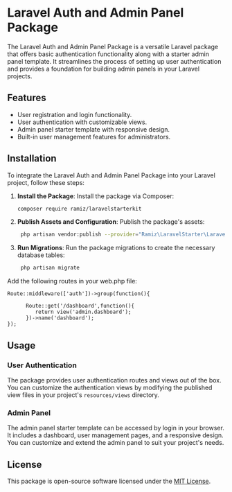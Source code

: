 # Laravel Auth and Admin Panel Package

The Laravel Auth and Admin Panel Package is a versatile Laravel package that offers basic authentication functionality along with a starter admin panel template. It streamlines the process of setting up user authentication and provides a foundation for building admin panels in your Laravel projects.

## Features

- User registration and login functionality.
- User authentication with customizable views.
- Admin panel starter template with responsive design.
- Built-in user management features for administrators.

## Installation

To integrate the Laravel Auth and Admin Panel Package into your Laravel project, follow these steps:

1. **Install the Package**:
   Install the package via Composer:

   ```bash
   composer require ramiz/laravelstarterkit
   ```

2. **Publish Assets and Configuration**:
   Publish the package's assets:

   ```bash  
    php artisan vendor:publish --provider="Ramiz\LaravelStarter\LaravelStarterServiceProvider"
   ```

3. **Run Migrations**:
   Run the package migrations to create the necessary database tables:

   ```bash
    php artisan migrate
   ```
Add the following routes in your web.php file:

   ``````
   Route::middleware(['auth'])->group(function(){

         Route::get('/dashboard',function(){
            return view('admin.dashboard');
         })->name('dashboard');
   });
   
   ``````


## Usage

### User Authentication

The package provides user authentication routes and views out of the box. You can customize the authentication views by modifying the published view files in your project's `resources/views` directory.

### Admin Panel

The admin panel starter template can be accessed by login in your browser. It includes a dashboard, user management pages, and a responsive design. You can customize and extend the admin panel to suit your project's needs.


## License

This package is open-source software licensed under the [MIT License](LICENSE).
